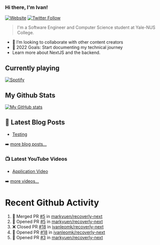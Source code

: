 ### Hi there, I'm Ivan!

[![Website](https://img.shields.io/website?label=ivanleo.com&style=for-the-badge&url=https%3A%2F%2Fivanleo.com)](https://ivanleo.com)
[![Twitter Follow](https://img.shields.io/twitter/follow/ivanleomk?color=1DA1F2&logo=twitter&style=for-the-badge)](https://twitter.com/intent/follow?screen_name=ivanleomk)

> I'm a Software Engineer and Computer Science student at Yale-NUS College.

- 👯 I’m looking to collaborate with other content creators
- 🥅 2022 Goals: Start documenting my technical journey
- Learn more about NextJS and the backend.

## Currently playing

[![Spotify](https://novatorem-ivanleomk.vercel.app/api/spotify)](https://open.spotify.com/user/ivanleomk)

## My Github Stats

[![My GitHub stats](https://github-readme-stats.vercel.app/api?username=ivanleomk)](https://github.com/ivanleomk/github-readme-stats)

## 📕 Latest Blog Posts

<!-- BLOG-POST-LIST:START -->
- [Testing](https://dev.to/ivanleomk/testing-2f4k)
<!-- BLOG-POST-LIST:END -->

➡️ [more blog posts...](https://ivanleo.com/articles)

### 📺 Latest YouTube Videos

<!-- YOUTUBE:START -->
- [Application Video](https://www.youtube.com/watch?v=92tDFP4stk0)
<!-- YOUTUBE:END -->

➡️ [more videos...](https://www.youtube.com/channel/UCsk__9hguqk3z-ilesZh4xw)

# Recent Github Activity

<!--START_SECTION:activity-->

1. 🎉 Merged PR [#5](https://github.com/markyuen/recoverly-next/pull/5) in [markyuen/recoverly-next](https://github.com/markyuen/recoverly-next)
2. 💪 Opened PR [#5](https://github.com/markyuen/recoverly-next/pull/5) in [markyuen/recoverly-next](https://github.com/markyuen/recoverly-next)
3. ❌ Closed PR [#18](https://github.com/ivanleomk/recoverly-next/pull/18) in [ivanleomk/recoverly-next](https://github.com/ivanleomk/recoverly-next)
4. 💪 Opened PR [#18](https://github.com/ivanleomk/recoverly-next/pull/18) in [ivanleomk/recoverly-next](https://github.com/ivanleomk/recoverly-next)
5. 💪 Opened PR [#3](https://github.com/markyuen/recoverly-next/pull/3) in [markyuen/recoverly-next](https://github.com/markyuen/recoverly-next)
<!--END_SECTION:activity-->
